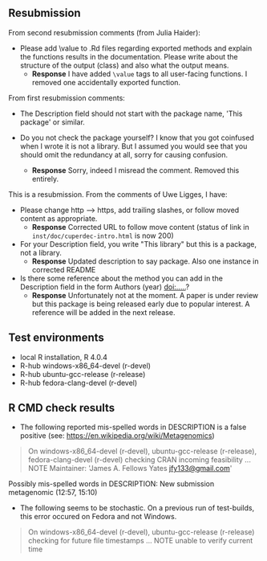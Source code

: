 ## Resubmission
From second resubmission comments (from Julia Haider):


- Please add \value to .Rd files regarding exported methods and explain
  the functions results in the documentation. Please write about the
  structure of the output (class) and also what the output means.
  - **Response** I have added `\value` tags to all user-facing functions. 
  I removed one accidentally exported function.


From first resubmission comments:

-  The Description field should not start with the package name,
     'This package' or similar.

- Do you not check the package yourself? I know that you got coinfused when 
  I wrote it is not a library. But I assumed you would see that you should 
  omit the redundancy at all, sorry for causing confusion.
    - **Response** Sorry, indeed I misread the comment. Removed this entirely.

This is a resubmission. From the comments of Uwe Ligges, I have:
    
- Please change http --> https, add trailing slashes, or follow moved
content as appropriate.
  - **Response** Corrected URL to follow move content 
    (status of link in `inst/doc/cuperdec-intro.html` is now 200)
- For your Description field, you write "This library" but this is a
package, not a library.
  - **Response** Updated description to say package. Also one instance 
    in corrected README 
- Is there some reference about the method you can add in the Description
field in the form Authors (year) <doi:.....>?
  - **Response** Unfortunately not at the moment. A paper is under review 
    but this package is being released early due to popular interest.
    A reference will be added in the next release.

## Test environments
- local R installation, R 4.0.4
- R-hub windows-x86_64-devel (r-devel)
- R-hub ubuntu-gcc-release (r-release)
- R-hub fedora-clang-devel (r-devel)

## R CMD check results
- The following reported mis-spelled words in DESCRIPTION is a false positive
  (see: https://en.wikipedia.org/wiki/Metagenomics)
  
> On windows-x86_64-devel (r-devel), ubuntu-gcc-release (r-release), fedora-clang-devel (r-devel)
  checking CRAN incoming feasibility ... NOTE
  Maintainer: 'James A. Fellows Yates <jfy133@gmail.com>'
  

  
  Possibly mis-spelled words in DESCRIPTION:
  New submission
    metagenomic (12:57, 15:10)

- The following seems to be stochastic. On a previous run of test-builds, this
  error occured on Fedora and not Windows.

> On windows-x86_64-devel (r-devel), ubuntu-gcc-release (r-release)
  checking for future file timestamps ... NOTE
  unable to verify current time
  
